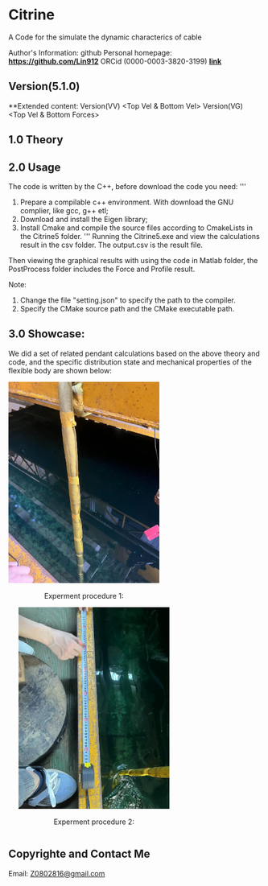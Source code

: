 # Citrine
A Code for the simulate the dynamic characterics of cable


Author's Information:
github Personal homepage: **https://github.com/Lin912**
ORCid (0000-0003-3820-3199) **[link](https://orcid.org/)**


## Version(5.1.0)

**Extended content:
Version(VV)  <Top Vel & Bottom Vel>
Version(VG)  <Top Vel & Bottom Forces>

## 1.0  Theory





## 2.0   Usage
The code is written by the C++, before download the code you need:
'''
1. Prepare a compilable c++ environment. With download the GNU complier, like gcc, g++ etl;
2. Download and install the Eigen library;
3. Install Cmake and compile the source files according to CmakeLists in the Citrine5 folder.
'''
Running the Citrine5.exe and view the calculations result in the csv folder. The output.csv is the result file.

Then viewing the graphical results with using the code in Matlab folder, the PostProcess folder includes the Force and Profile result.

Note: 
1. Change the file "setting.json" to specify the path to the compiler.
2. Specify the CMake source path and the CMake executable path.


## 3.0 Showcase:
We did a set of related pendant calculations based on the above theory and code, and the specific distribution state and mechanical properties of the flexible body are shown below:

<div style="display: inline-block; text-align: center;">
  <img src="https://github.com/Lin912/Citrine5/blob/main/ResultShow/Experiment1.jpg" alt="实验1: 结果分析" width="300"/>
  <p>Experment procedure 1: </p>
</div>
<div style="display: inline-block; text-align: center; margin-left: 20px;">
  <img src="https://github.com/Lin912/Citrine5/blob/main/ResultShow/Experiment2.jpg" alt="实验2: 结果分析" width="300"/>
  <p>Experment procedure 2: </p>
</div>



## Copyrighte and Contact Me
Email:  Z0802816@gmail.com